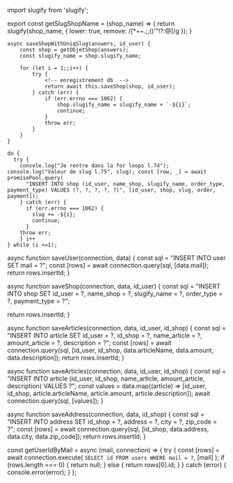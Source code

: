 
import slugify from 'slugify';

export const getSlugShopName = (shop_name) => {
    return slugify(shop_name, { lower: true, remove: /[*+~.;,()'"!?:@]/g });
}



    async saveShopWithUniqSlug(answers, id_user) {
        const shop = getObjetShop(answers);
        const slugify_name = shop.slugify_name;

        for (let i = 1;;i++) {
            try {
                <!-- enregistrement db  -->
                return await this.saveShop(shop, id_user);
            } catch (err) {
                if (err.errno === 1062) {
                    shop.slugify_name = slugify_name + `-${i}`;
                    continue;
                }
                throw err;
            }
        }
    }

    do { 
      try { 
        console.log("Je rentre dans la for loops l.74"); console.log("Valeur de slug l.75", slug); const [row, _] = await promisePool.query( 
          "INSERT INTO shop (id_user, name_shop, slugify_name, order_type, payment_type) VALUES (?, ?, ?, ?, ?)", [id_user, shop, slug, order, payment]); 
        } catch (err) { 
          if (err.errno === 1062) { 
            slug += -${i}; 
            continue; 
          } 
        throw err; 
        } i++ 
    } while (i <=1);




async function saveUser(connection, data) {
  const sql = "INSERT INTO user SET mail = ?";
  const [rows] = await connection.query(sql, [data.mail]);
  return rows.insertId;
}

async function saveShop(connection, data, id_user) {
  const sql = "INSERT INTO shop SET id_user = ?, name_shop = ?, slugify_name = ?, order_type = ?, payment_type = ?";
  
  return rows.insertId;
}

async function saveArticles(connection, data, id_user, id_shop) {
  const sql = "INSERT INTO article SET id_user = ?, id_shop = ?, name_article = ?, amount_article = ?, description = ?";
  const [rows] = await connection.query(sql, [id_user, id_shop, data.articleName, data.amount, data.description]);
  return rows.insertId;
}

async function saveArticles(connection, data, id_user, id_shop) {
  const sql = "INSERT INTO article (id_user, id_shop, name_article, amount_article, description) VALUES ?";
  const values = data.map((article) => [id_user, id_shop, article.articleName, article.amount, article.description]);
  await connection.query(sql, [values]);
}

async function saveAddress(connection, data, id_shop) {
  const sql = "INSERT INTO address SET id_shop = ?, address = ?, city = ?, zip_code = ?";
  const [rows] = await connection.query(sql, [id_shop, data.address, data.city, data.zip_code]);
  return rows.insertId;
}


const getUserIdByMail = async (mail, connection) => {
    try {
        const [rows] = await connection.execute(
            `SELECT id FROM users WHERE mail = ?`,
            [mail]
        );
        if (rows.length === 0) {
            return null;
        } else {
            return rows[0].id;
        }
    } catch (error) {
        console.error(error);
    }
};



